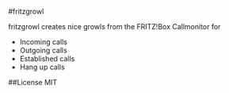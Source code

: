 #fritzgrowl

fritzgrowl creates nice growls from the FRITZ!Box Callmonitor for

* Incoming calls
* Outgoing calls
* Established calls
* Hang up calls

##License
MIT

